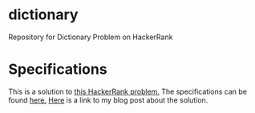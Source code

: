 # dictionary
Repository for Dictionary Problem on HackerRank
# Specifications
This is a solution to [this HackerRank problem.](https://www.hackerrank.com/challenges/count-triplets-1/problem?h_l=interview&playlist_slugs%5B%5D=interview-preparation-kit&playlist_slugs%5B%5D=dictionaries-hashmaps)
The specifications can be found [here.](https://github.com/mdecaire/dictionary/blob/master/Specifications.pdf)
[Here](https://confessionsofajuniordeveloper.wordpress.com/2019/01/09/dictionary-problem-in-c/) is a link to my blog post about the solution.
